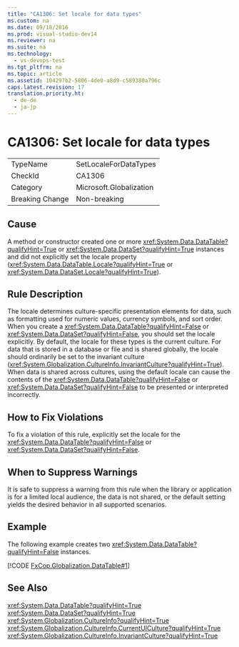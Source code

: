 ```yaml
---
title: "CA1306: Set locale for data types"
ms.custom: na
ms.date: 09/18/2016
ms.prod: visual-studio-dev14
ms.reviewer: na
ms.suite: na
ms.technology: 
  - vs-devops-test
ms.tgt_pltfrm: na
ms.topic: article
ms.assetid: 104297b2-5806-4de0-a8d9-c589380a796c
caps.latest.revision: 17
translation.priority.ht: 
  - de-de
  - ja-jp
---
```

# CA1306: Set locale for data types
|||  
|-|-|  
|TypeName|SetLocaleForDataTypes|  
|CheckId|CA1306|  
|Category|Microsoft.Globalization|  
|Breaking Change|Non-breaking|  
  
## Cause  
 A method or constructor created one or more <xref:System.Data.DataTable?qualifyHint=True> or <xref:System.Data.DataSet?qualifyHint=True> instances and did not explicitly set the locale property (<xref:System.Data.DataTable.Locale?qualifyHint=True> or <xref:System.Data.DataSet.Locale?qualifyHint=True>).  
  
## Rule Description  
 The locale determines culture-specific presentation elements for data, such as formatting used for numeric values, currency symbols, and sort order. When you create a <xref:System.Data.DataTable?qualifyHint=False> or <xref:System.Data.DataSet?qualifyHint=False>, you should set the locale explicitly. By default, the locale for these types is the current culture. For data that is stored in a database or file and is shared globally, the locale should ordinarily be set to the invariant culture (<xref:System.Globalization.CultureInfo.InvariantCulture?qualifyHint=True>). When data is shared across cultures, using the default locale can cause the contents of the <xref:System.Data.DataTable?qualifyHint=False> or <xref:System.Data.DataSet?qualifyHint=False> to be presented or interpreted incorrectly.  
  
## How to Fix Violations  
 To fix a violation of this rule, explicitly set the locale for the <xref:System.Data.DataTable?qualifyHint=False> or <xref:System.Data.DataSet?qualifyHint=False>.  
  
## When to Suppress Warnings  
 It is safe to suppress a warning from this rule when the library or application is for a limited local audience, the data is not shared, or the default setting yields the desired behavior in all supported scenarios.  
  
## Example  
 The following example creates two <xref:System.Data.DataTable?qualifyHint=False> instances.  
  
 [!CODE [FxCop.Globalization.DataTable#1](../CodeSnippet/VS_Snippets_CodeAnalysis/FxCop.Globalization.DataTable#1)]  
  
## See Also  
 <xref:System.Data.DataTable?qualifyHint=True>   
 <xref:System.Data.DataSet?qualifyHint=True>   
 <xref:System.Globalization.CultureInfo?qualifyHint=True>   
 <xref:System.Globalization.CultureInfo.CurrentUICulture?qualifyHint=True>   
 <xref:System.Globalization.CultureInfo.InvariantCulture?qualifyHint=True>